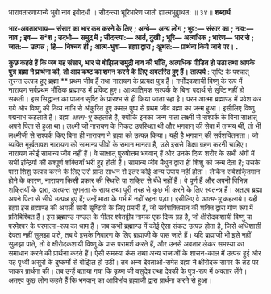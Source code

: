  

भारावतारणायान्ये भुवो नाव इवोदधौ । सीदन्त्या भूरिभारेण जातो ह्यात्मभुवाॢथत: ॥ ३४॥ **शब्दार्थ** 

**भार-अवतारणाय—** **संसार का भार कम करने के लिए** **; अन्ये—** **अन्य लोग** **; भुव:—** **संसार का** **; नाव:—** **नाव** **; इव—** **स²श** **; उदधौ—** **समुद्र में** **; सीदन्त्या:—** **आर्त, दुखी** **; भूरि—** **अत्यधिक** **; भारेण—** **भार से** **; जात:—** **उत्पन्न** **; हि—** **निश्चय ही** **;** **आत्म-भुवा—** **ब्रह्मा द्वारा** **; अॢथत:—** **प्रार्थना किये जाने पर।** **.** 

**कुछ कहते हैं कि जब यह संसार, भार से बोझिल समुद्री नाव की भाँति, अत्यधिक** **पीडि़त हो उठा तथा आपके पुत्र ब्रह्मा ने प्रार्थना की, तो आप कष्ट का शमन करने के लिए** **अवतरित हुए हैं।** **तात्पर्य** : सृष्टि के पश्चात् तुरन्त उत्पन्न हुए ब्रह्मा ** प्रथम जीव हैं तथा नारायण के प्रत्यक्ष पुत्र हैं। गर्भोदकशायी विष्णु के रूप में नारायण सर्वप्रथम भौतिक ब्रह्माण्ड में प्रविष्ट हुए। आध्याति्मक सश्पर्क के बिना पदार्थ से सृष्टि नहीं हो सकती। इस सिद्धान्त का पालन सृष्टि के प्रारश्भ से ही किया जाता रहा है। परम आत्मा ब्रह्माण्ड में प्रवेश कर गये और विष्णु की दिव्य नाभि से अंकुरित हुए कमल पुष्प से प्रथम जीव ब्रह्मा का जन्म हुआ। इसीलिए विष्णु पद्मनाभ कहलाते हैं। ब्रह्मा *आत्म-भू* कहलाते हैं, क्योंकि इनका जन्म माता लक्ष्मी से सश्पर्क के बिना साक्षात् अपने पिता से हुआ था। लक्ष्मी जी नारायण के निकट उपस्थित थी और भगवान् की सेवा में तन्मय थीं, तो भी लक्ष्मीजी से सश्पर्क किए बिना ही नारायण ने ब्रह्मा को उत्पन्न किया। यही है भगवान् की सर्वशक्तिमत्ता। जो व्यक्ति मूर्खतावश नारायण को सामान्य जीवों के समान मानता है, उसे इससे शिक्षा ग्रहण करनी चाहिए। नारायण कोई सामान्य जीव नहीं हैं। वे साक्षात् पुरुषोत्तम भगवान् हैं और उनके दिव्य शरीर के सभी अंगों में सभी इन्द्रियों की सश्पूर्ण शक्तियाँ भरी हुइ होती हैं। सामान्य जीव मैथुन द्वारा ही शिशु को जन्म देता है; उसके पास शिशु उत्पन्न करने के लिए उसे प्राप्त साधन से इतर कोई अन्य उपाय नहीं होता। लेकिन सर्वशकि्तमान होने के कारण, नारायण किसी प्रकार की स्थिति या शकि्त से बँधे नहीं हैं। वे पूर्ण हैं और अपनी विभिन्न शकि्तयों के द्वारा, अत्यन्त सुगमता के साथ तथा पूरी तरह से कुछ भी करने के लिए स्वतन्त्र हैं। अतएव ब्रह्मा अपने पिता से सीधे उत्पन्न हुए हैं; उन्हें माता के गर्भ में नहीं रहना पड़ा। इसीलिए वे *आत्म-भू* कहलाये। यही ब्रह्मा इस ब्रह्माण्ड की अगली सारी सृष्टियों के लिए प्रमारी हैं, जो सर्वशक्तिमान की शक्ति द्वारा गौण रूप में प्रतिबिश्बित हैं। इस ब्रह्माण्ड मण्डल के भीतर श्वेतद्वीप नामक एक दिव्य ग्रह है, जो क्षीरोदकशायी विष्णु या परमेश्वर के परमात्मा-रूप का धाम है। जब कभी ब्रह्माण्ड में कोई ऐसा संकट उत्पन्न होता है, जिसे अधिशासी देवता नहीं सुलझा पाते, तब वे इसके निवारण के लिए ब्रह्माजी के पास जाते हैं। यदि ब्रह्माजी भी इसे नहीं सुलझा पाते, तो वे क्षीरोदकशायी विष्णु के पास परामर्श करते हैं, और उनसे अवतार लेकर समस्या का समाधान करने की प्रार्थना करते हैं। ऐसी समस्या कंस तथा अन्य राजाओं के शासन-काल में उत्पन्न हुई और यह पृथ्वी असुरों के दुष्कर्मों से बोझिल हो उठी। तब अन्य देवताओं-समेत ब्रह्मा ने क्षीरोदक सागर के तट पर जाकर प्रार्थना की। तब उन्हें बताया गया कि कृष्ण जी वसुदेव तथा देवकी के पुत्र-रूप में अवतार लेंगे। अतएव कुछ लोग कहते हैं कि भगवान् का आविर्भाव ब्रह्माजी द्वारा प्रार्थना करने से हुआ। 